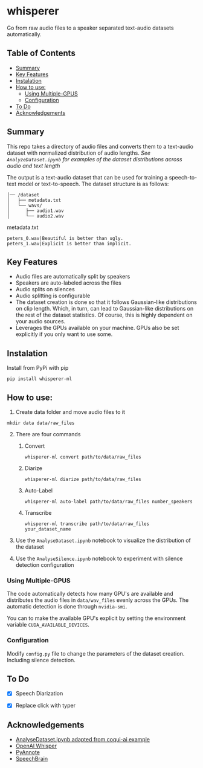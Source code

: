 
# whisperer

Go from raw audio files to a speaker separated text-audio datasets automatically.

## Table of Contents

- [Summary](#summary)
- [Key Features](#key-features)
- [Instalation](#instalation)
- [How to use:](#how-to-use)
   - [Using Multiple-GPUS](#using-multiple-gpus)
   - [Configuration](#configuration)
- [To Do](#to-do)
- [Acknowledgements](#acknowledgements)

## Summary

This repo takes a directory of audio files and converts them to a text-audio dataset with normalized distribution of audio lengths. *See ```AnalyzeDataset.ipynb``` for examples of the dataset distributions across audio and text length*

The output is a text-audio dataset that can be used for training a speech-to-text model or text-to-speech.
The dataset structure is as follows:
```
│── /dataset
│   ├── metadata.txt
│   └── wavs/
│      ├── audio1.wav
│      └── audio2.wav
```

metadata.txt
```
peters_0.wav|Beautiful is better than ugly.
peters_1.wav|Explicit is better than implicit.

```

## Key Features

* Audio files are automatically split by speakers
* Speakers are auto-labeled across the files
* Audio splits on silences
* Audio splitting is configurable
* The dataset creation is done so that it follows Gaussian-like distributions on clip length. Which, in turn, can lead to Gaussian-like distributions on the rest of the dataset statistics. Of course, this is highly dependent on your audio sources.
* Leverages the GPUs available on your machine. GPUs also be set explicitly if you only want to use some.


## Instalation

Install from PyPi with pip
```
pip install whisperer-ml
```

## How to use:


1. Create data folder and move audio files to it
```
mkdir data data/raw_files
```
2. There are four commands
   1. Convert
      ```
      whisperer-ml convert path/to/data/raw_files
      ```
   2. Diarize 
      ```
      whisperer-ml diarize path/to/data/raw_files
      ```
   3. Auto-Label 
      ```
      whisperer-ml auto-label path/to/data/raw_files number_speakers
      ```
   4. Transcribe 
      ```
      whisperer-ml transcribe path/to/data/raw_files your_dataset_name
      ```


3. Use the ```AnalyseDataset.ipynb``` notebook to visualize the distribution of the dataset
4. Use the ```AnalyseSilence.ipynb``` notebook to experiment with silence detection configuration

### Using Multiple-GPUS

The code automatically detects how many GPU's are available and distributes the audio files in ```data/wav_files``` evenly across the GPUs.
The automatic detection is done through ```nvidia-smi```.

You can to make the available GPU's explicit by setting the environment variable ```CUDA_AVAILABLE_DEVICES```.

### Configuration

Modify `config.py` file to change the parameters of the dataset creation. Including silence detection.
## To Do

- [x] Speech Diarization
- [x] Replace click with typer


## Acknowledgements


 - [AnalyseDataset.ipynb adapted from coqui-ai example](https://github.com/coqui-ai)
 - [OpenAI Whisper](https://github.com/openai/whisper)
 - [PyAnnote](https://github.com/pyannote/pyannote-audio)
 - [SpeechBrain](https://github.com/speechbrain/speechbrain)
